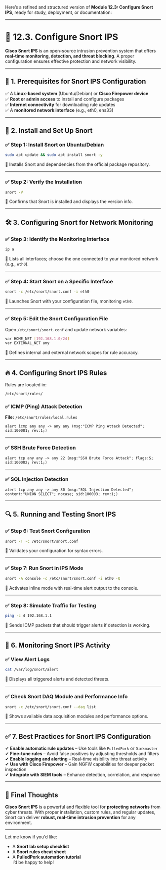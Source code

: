 Here’s a refined and structured version of **Module 12.3: Configure Snort IPS**, ready for study, deployment, or documentation:

---

# 🔧 12.3. Configure Snort IPS

**Cisco Snort IPS** is an open-source intrusion prevention system that offers **real-time monitoring, detection, and threat blocking**. A proper configuration ensures effective protection and network visibility.

---

## 🌟 1. Prerequisites for Snort IPS Configuration

✅ A **Linux-based system** (Ubuntu/Debian) or **Cisco Firepower device**  
✅ **Root or admin access** to install and configure packages  
✅ **Internet connectivity** for downloading rule updates  
✅ A **monitored network interface** (e.g., eth0, ens33)

---

## 🔑 2. Install and Set Up Snort

### ✅ Step 1: Install Snort on Ubuntu/Debian
```bash
sudo apt update && sudo apt install snort -y
```
🔹 Installs Snort and dependencies from the official package repository.

---

### ✅ Step 2: Verify the Installation
```bash
snort -V
```
🔹 Confirms that Snort is installed and displays the version info.

---

## 🛠️ 3. Configuring Snort for Network Monitoring

### ✅ Step 3: Identify the Monitoring Interface
```bash
ip a
```
🔹 Lists all interfaces; choose the one connected to your monitored network (e.g., `eth0`).

---

### ✅ Step 4: Start Snort on a Specific Interface
```bash
snort -c /etc/snort/snort.conf -i eth0
```
🔹 Launches Snort with your configuration file, monitoring `eth0`.

---

### ✅ Step 5: Edit the Snort Configuration File
Open `/etc/snort/snort.conf` and update network variables:
```bash
var HOME_NET [192.168.1.0/24]
var EXTERNAL_NET any
```
🔹 Defines internal and external network scopes for rule accuracy.

---

## 🔥 4. Configuring Snort IPS Rules

Rules are located in:  
```bash
/etc/snort/rules/
```

### ✅ ICMP (Ping) Attack Detection
**File:** `/etc/snort/rules/local.rules`
```plaintext
alert icmp any any -> any any (msg:"ICMP Ping Attack Detected"; sid:100001; rev:1;)
```

---

### ✅ SSH Brute Force Detection
```plaintext
alert tcp any any -> any 22 (msg:"SSH Brute Force Attack"; flags:S; sid:100002; rev:1;)
```

---

### ✅ SQL Injection Detection
```plaintext
alert tcp any any -> any 80 (msg:"SQL Injection Detected"; content:"UNION SELECT"; nocase; sid:100003; rev:1;)
```

---

## 🔍 5. Running and Testing Snort IPS

### ✅ Step 6: Test Snort Configuration
```bash
snort -T -c /etc/snort/snort.conf
```
🔹 Validates your configuration for syntax errors.

---

### ✅ Step 7: Run Snort in IPS Mode
```bash
snort -A console -c /etc/snort/snort.conf -i eth0 -Q
```
🔹 Activates inline mode with real-time alert output to the console.

---

### ✅ Step 8: Simulate Traffic for Testing
```bash
ping -c 4 192.168.1.1
```
🔹 Sends ICMP packets that should trigger alerts if detection is working.

---

## 📌 6. Monitoring Snort IPS Activity

### ✅ View Alert Logs
```bash
cat /var/log/snort/alert
```
🔹 Displays all triggered alerts and detected threats.

---

### ✅ Check Snort DAQ Module and Performance Info
```bash
snort -c /etc/snort/snort.conf --daq list
```
🔹 Shows available data acquisition modules and performance options.

---

## ✅ 7. Best Practices for Snort IPS Configuration

✔ **Enable automatic rule updates** – Use tools like `PulledPork` or `Oinkmaster`  
✔ **Fine-tune rules** – Avoid false positives by adjusting thresholds and filters  
✔ **Enable logging and alerting** – Real-time visibility into threat activity  
✔ **Use with Cisco Firepower** – Gain NGFW capabilities for deeper packet inspection  
✔ **Integrate with SIEM tools** – Enhance detection, correlation, and response

---

## 🚀 Final Thoughts

**Cisco Snort IPS** is a powerful and flexible tool for **protecting networks** from cyber threats. With proper installation, custom rules, and regular updates, Snort can deliver **robust, real-time intrusion prevention** for any environment.

---

Let me know if you'd like:
- A **Snort lab setup checklist**
- A **Snort rules cheat sheet**
- A **PulledPork automation tutorial**  
I’d be happy to help!